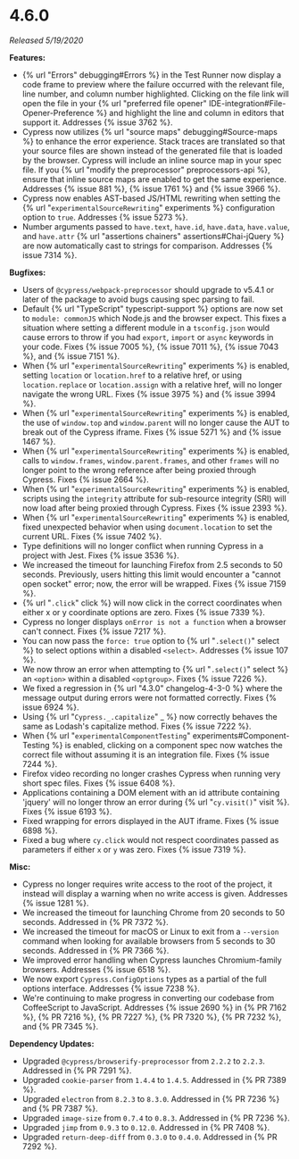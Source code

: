 # 4.6.0

*Released 5/19/2020*

**Features:**

- {% url "Errors" debugging#Errors %} in the Test Runner now display a code frame to preview where the failure occurred with the relevant file, line number, and column number highlighted. Clicking on the file link will open the file in your {% url "preferred file opener" IDE-integration#File-Opener-Preference %} and highlight the line and column in editors that support it. Addresses {% issue 3762 %}.
- Cypress now utilizes {% url "source maps" debugging#Source-maps %} to enhance the error experience. Stack traces are translated so that your source files are shown instead of the generated file that is loaded by the browser. Cypress will include an inline source map in your spec file. If you {% url "modify the preprocessor" preprocessors-api %}, ensure that inline source maps are enabled to get the same experience. Addresses {% issue 881 %}, {% issue 1761 %} and {% issue 3966 %}.
- Cypress now enables AST-based JS/HTML rewriting when setting the {% url "`experimentalSourceRewriting`" experiments %} configuration option to `true`. Addresses {% issue 5273 %}.
- Number arguments passed to `have.text`, `have.id`, `have.data`, `have.value`, and `have.attr` {% url "assertions chainers" assertions#Chai-jQuery %} are now automatically cast to strings for comparison. Addresses {% issue 7314 %}.

**Bugfixes:**

- Users of `@cypress/webpack-preprocessor` should upgrade to v5.4.1 or later of the package to avoid bugs causing spec parsing to fail.
- Default {% url "TypeScript" typescript-support %} options are now set to `module: commonJS` which Node.js and the browser expect. This fixes a situation where setting a different module in a `tsconfig.json` would cause errors to throw if you had `export`, `import` or `async` keywords in your code. Fixes {% issue 7005 %}, {% issue 7011 %}, {% issue 7043 %}, and {% issue 7151 %}.
- When {% url "`experimentalSourceRewriting`" experiments %} is enabled, setting `location` or `location.href` to a relative href, or using `location.replace` or `location.assign` with a relative href, will no longer navigate the wrong URL. Fixes {% issue 3975 %} and {% issue 3994 %}.
- When {% url "`experimentalSourceRewriting`" experiments %} is enabled, the use of `window.top` and `window.parent` will no longer cause the AUT to break out of the Cypress iframe. Fixes {% issue 5271 %} and {% issue 1467 %}.
- When {% url "`experimentalSourceRewriting`" experiments %} is enabled, calls to `window.frames`, `window.parent.frames`, and other `frames` will no longer point to the wrong reference after being proxied through Cypress. Fixes {% issue 2664 %}.
- When {% url "`experimentalSourceRewriting`" experiments %} is enabled, scripts using the `integrity` attribute for sub-resource integrity (SRI) will now load after being proxied through Cypress. Fixes {% issue 2393 %}.
- When {% url "`experimentalSourceRewriting`" experiments %} is enabled, fixed unexpected behavior when using `document.location` to set the current URL. Fixes {% issue 7402 %}.
- Type definitions will no longer conflict when running Cypress in a project with Jest. Fixes {% issue 3536 %}.
- We increased the timeout for launching Firefox from 2.5 seconds to 50 seconds. Previously, users hitting this limit would encounter a "cannot open socket" error; now, the error will be wrapped. Fixes {% issue 7159 %}.
- {% url "`.click`" click %} will now click in the correct coordinates when either x or y coordinate options are zero. Fixes {% issue 7339 %}.
- Cypress no longer displays `onError is not a function` when a browser can't connect. Fixes {% issue 7217 %}.
- You can now pass the `force: true` option to {% url "`.select()`" select %} to select options within a disabled `<select>`. Addresses {% issue 107 %}.
- We now throw an error when attempting to {% url "`.select()`" select %} an `<option>` within a disabled `<optgroup>`. Fixes {% issue 7226 %}.
- We fixed a regression in {% url "4.3.0" changelog-4-3-0 %} where the message output during errors were not formatted correctly. Fixes {% issue 6924 %}.
- Using {% url "`Cypress._.capitalize`" _ %} now correctly behaves the same as Lodash's capitalize method. Fixes {% issue 7222 %}.
- When {% url "`experimentalComponentTesting`" experiments#Component-Testing %} is enabled, clicking on a component spec now watches the correct file without assuming it is an integration file. Fixes {% issue 7244 %}.
- Firefox video recording no longer crashes Cypress when running very short spec files. Fixes {% issue 6408 %}.
- Applications containing a DOM element with an id attribute containing 'jquery' will no longer throw an error during {% url "`cy.visit()`" visit %}. Fixes {% issue 6193 %}.
- Fixed wrapping for errors displayed in the AUT iframe. Fixes {% issue 6898 %}.
- Fixed a bug where `cy.click` would not respect coordinates passed as parameters if either `x` or `y` was zero. Fixes {% issue 7319 %}.

**Misc:**

- Cypress no longer requires write access to the root of the project, it instead will display a warning when no write access is given. Addresses {% issue 1281 %}.
- We increased the timeout for launching Chrome from 20 seconds to 50 seconds. Addressed in {% PR 7372 %}.
- We increased the timeout for macOS or Linux to exit from a `--version` command when looking for available browsers from 5 seconds to 30 seconds. Addressed in {% PR 7366 %}.
- We improved error handling when Cypress launches Chromium-family browsers. Addresses {% issue 6518 %}.
- We now export `Cypress.ConfigOptions` types as a partial of the full options interface. Addresses {% issue 7238 %}.
- We're continuing to make progress in converting our codebase from CoffeeScript to JavaScript. Addresses {% issue 2690 %} in {% PR 7162 %}, {% PR 7216 %}, {% PR 7227 %}, {% PR 7320 %}, {% PR 7232 %}, and {% PR 7345 %}.

**Dependency Updates:**

- Upgraded `@cypress/browserify-preprocessor` from `2.2.2` to `2.2.3`. Addressed in {% PR 7291 %}.
- Upgraded `cookie-parser` from `1.4.4` to `1.4.5`. Addressed in {% PR 7389 %}.
- Upgraded `electron` from `8.2.3` to `8.3.0`. Addressed in {% PR 7236 %} and {% PR 7387 %}.
- Upgraded `image-size` from `0.7.4` to `0.8.3`. Addressed in {% PR 7236 %}.
- Upgraded `jimp` from `0.9.3` to `0.12.0`. Addressed in {% PR 7408 %}.
- Upgraded `return-deep-diff` from `0.3.0` to `0.4.0`. Addressed in {% PR 7292 %}.
